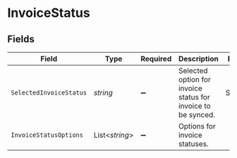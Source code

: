 # InvoiceStatus


## Fields

| Field                                                        | Type                                                         | Required                                                     | Description                                                  | Example                                                      |
| ------------------------------------------------------------ | ------------------------------------------------------------ | ------------------------------------------------------------ | ------------------------------------------------------------ | ------------------------------------------------------------ |
| `SelectedInvoiceStatus`                                      | *string*                                                     | :heavy_minus_sign:                                           | Selected option for invoice status for invoice to be synced. | Submitted                                                    |
| `InvoiceStatusOptions`                                       | List<*string*>                                               | :heavy_minus_sign:                                           | Options for invoice statuses.                                |                                                              |